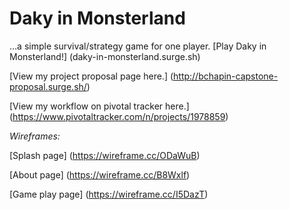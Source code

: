 # Daky in Monsterland
...a simple survival/strategy game for one player.
[Play Daky in Monsterland!]
(daky-in-monsterland.surge.sh)

[View my project proposal page here.]
(http://bchapin-capstone-proposal.surge.sh/)

[View my workflow on pivotal tracker here.]
(https://www.pivotaltracker.com/n/projects/1978859)

_Wireframes:_

[Splash page]
(https://wireframe.cc/ODaWuB)

[About page]
(https://wireframe.cc/B8Wxlf)

[Game play page]
(https://wireframe.cc/I5DazT)
